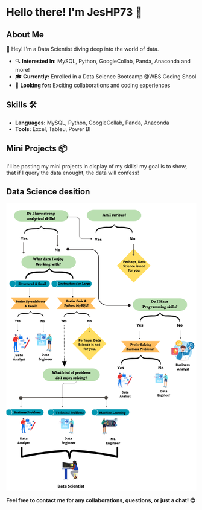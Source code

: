 # Hello there! I'm JesHP73 🚀

## About Me

👋 Hey! I'm a Data Scientist diving deep into the world of data.
 
- 🔍 **Interested In:** MySQL, Python, GoogleCollab, Panda, Anaconda and more!
- 🎓 **Currently:** Enrolled in a Data Science Bootcamp @WBS Coding Shool
- 💼 **Looking for:** Exciting collaborations and coding experiences

## Skills 🛠️

- **Languages:** MySQL, Python, GoogleCollab, Panda, Anaconda
- **Tools:** Excel, Tableu, Power BI

## Mini Projects 📦

I'll be posting my mini projects in display of my skills! 
my goal is to show, that if I query the data enought, the data will confess! 

## Data Science desition

![Alt text](flowchart_datascience_path.png)

**Feel free to contact me for any collaborations, questions, or just a chat! 😊**
